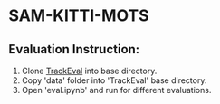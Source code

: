 # SAM-KITTI-MOTS
## Evaluation Instruction:
1. Clone [TrackEval](https://github.com/JonathonLuiten/TrackEval) into base directory.
2. Copy 'data' folder into 'TrackEval' base directory.
3. Open 'eval.ipynb' and run for different evaluations.
